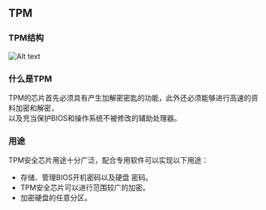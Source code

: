 TPM
----
### TPM结构  
![Alt text](http://upload.wikimedia.org/wikipedia/commons/thumb/b/be/TPM.svg/580px-TPM.svg.png)

### 什么是TPM
TPM的芯片首先必须具有产生加解密密匙的功能，此外还必须能够进行高速的资料加密和解密，  
以及充当保护BIOS和操作系统不被修改的辅助处理器。  

### 用途
TPM安全芯片用途十分广泛，配合专用软件可以实现以下用途：  
+ 存储、管理BIOS开机密码以及硬盘 密码。  
+ TPM安全芯片可以进行范围较广的加密。  
+ 加密硬盘的任意分区。  



